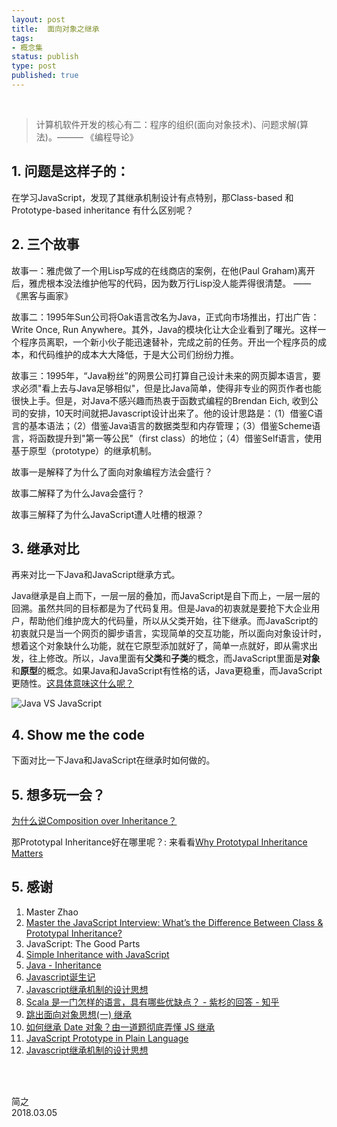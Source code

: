 ```yaml
--- 
layout: post
title:  面向对象之继承
tags:
- 概念集
status: publish
type: post
published: true
---
```


<br>

> 计算机软件开发的核心有二：程序的组织(面向对象技术)、问题求解(算法)。——— 《编程导论》

## 1. 问题是这样子的：
	
在学习JavaScript，发现了其继承机制设计有点特别，那Class-based 和 Prototype-based inheritance 有什么区别呢？
	
## 2. 三个故事
	
故事一：雅虎做了一个用Lisp写成的在线商店的案例，在他(Paul Graham)离开后，雅虎根本没法维护他写的代码，因为数万行Lisp没人能弄得很清楚。 —— 《黑客与画家》
	
故事二：1995年Sun公司将Oak语言改名为Java，正式向市场推出，打出广告：Write Once, Run Anywhere。其外，Java的模块化让大企业看到了曙光。这样一个程序员离职，一个新小伙子能迅速替补，完成之前的任务。开出一个程序员的成本，和代码维护的成本大大降低，于是大公司们纷纷力推。
	
故事三：1995年，“Java粉丝”的网景公司打算自己设计未来的网页脚本语言，要求必须"看上去与Java足够相似"，但是比Java简单，使得非专业的网页作者也能很快上手。但是，对Java不感兴趣而热衷于函数式编程的Brendan Eich, 收到公司的安排，10天时间就把Javascript设计出来了。他的设计思路是：（1）借鉴C语言的基本语法；（2）借鉴Java语言的数据类型和内存管理；（3）借鉴Scheme语言，将函数提升到"第一等公民"（first class）的地位；（4）借鉴Self语言，使用基于原型（prototype）的继承机制。
	
故事一是解释了为什么了面向对象编程方法会盛行？

故事二解释了为什么Java会盛行？

故事三解释了为什么JavaScript遭人吐槽的根源？
	
## 3. 继承对比
	
再来对比一下Java和JavaScript继承方式。
	
Java继承是自上而下，一层一层的叠加，而JavaScript是自下而上，一层一层的回溯。虽然共同的目标都是为了代码复用。但是Java的初衷就是要抢下大企业用户，帮助他们维护庞大的代码量，所以从父类开始，往下继承。而JavaScript的初衷就只是当一个网页的脚步语言，实现简单的交互功能，所以面向对象设计时，想着这个对象缺什么功能，就在它原型添加就好了，简单一点就好，即从需求出发，往上修改。所以，Java里面有**父类**和**子类**的概念，而JavaScript里面是**对象**和**原型**的概念。如果Java和JavaScript有性格的话，Java更稳重，而JavaScript更随性。[这具体意味这什么呢？](http://aaditmshah.github.io/why-prototypal-inheritance-matters/)
	
![Java VS JavaScript](https://i.imgur.com/ANJwcpy.png)
	
## 4. Show me the code 
	
下面对比一下Java和JavaScript在继承时如何做的。
	
<script src="https://gist.github.com/WillWang-X/a3791dac74fd738e94d025c80699a47e.js"></script>
	
<script src="https://gist.github.com/WillWang-X/91af8fc596e450afd006045671d07676.js"></script>
	
## 5. 想多玩一会？
	
[为什么说Composition over Inheritance？](https://www.youtube.com/watch?v=wfMtDGfHWpA)
	
那Prototypal Inheritance好在哪里呢？: 来看看[Why Prototypal Inheritance Matters](http://aaditmshah.github.io/why-prototypal-inheritance-matters/)
	
## 5. 感谢
1. Master Zhao
1. [Master the JavaScript Interview: What’s the Difference Between Class & Prototypal Inheritance?](https://medium.com/javascript-scene/master-the-javascript-interview-what-s-the-difference-between-class-prototypal-inheritance-e4cd0a7562e9)
1. JavaScript: The Good Parts 
1. [Simple Inheritance with JavaScript](https://www.sitepoint.com/simple-inheritance-javascript/)
1. [Java - Inheritance](https://www.tutorialspoint.com/java/java_inheritance.htm)
1. [Javascript诞生记](http://www.ruanyifeng.com/blog/2011/06/birth_of_javascript.html)
1. [Javascript继承机制的设计思想](https://dancon.gitbooks.io/git-books/content/js/essay/JavaScript_OO_design.html)
1. [Scala 是一门怎样的语言，具有哪些优缺点？ - 紫杉的回答 - 知乎](https://www.zhihu.com/question/19748408/answer/62527490)
1. [跳出面向对象思想(一) 继承](https://casatwy.com/tiao-chu-mian-xiang-dui-xiang-si-xiang-yi-ji-cheng.html)
1. [如何继承 Date 对象？由一道题彻底弄懂 JS 继承](http://web.jobbole.com/93850/?utm_source=blog.jobbole.com&utm_medium=relatedPosts)
1. [JavaScript Prototype in Plain Language](http://javascriptissexy.com/javascript-prototype-in-plain-detailed-language/)
1. [Javascript继承机制的设计思想](http://www.ruanyifeng.com/blog/2011/06/designing_ideas_of_inheritance_mechanism_in_javascript.html)	

<br>
<br>

简之           
2018.03.05
